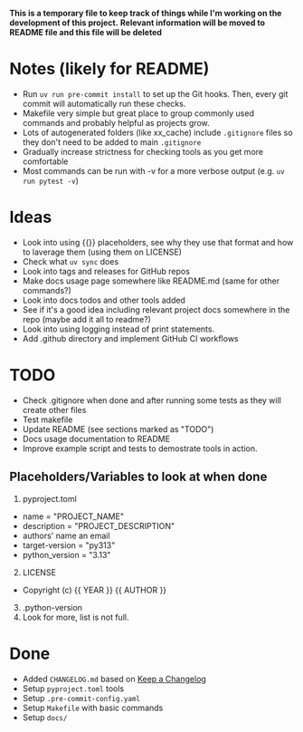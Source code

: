 **This is a temporary file to keep track of things while I'm working on the development of this project.**
**Relevant information will be moved to README file and this file will be deleted**
# Notes (likely for README)
- Run `uv run pre-commit install` to set up the Git hooks. Then, every git commit will automatically run these checks.
- Makefile very simple but great place to group commonly used commands and probably helpful as projects grow.
- Lots of autogenerated folders (like xx_cache) include `.gitignore` files so they don't need to be added to main `.gitignore`
- Gradually increase strictness for checking tools as you get more comfortable
- Most commands can be run with -v for a more verbose output (e.g. `uv run pytest -v`)

# Ideas
- Look into using {{}} placeholders, see why they use that format and how to laverage them (using them on LICENSE)
- Check what `uv sync` does
- Look into tags and releases for GitHub repos
- Make docs usage page somewhere like README.md (same for other commands?)
- Look into docs todos and other tools added
- See if it's a good idea including relevant project docs somewhere in the repo (maybe add it all to readme?)
- Look into using logging instead of print statements.
- Add .github directory and implement GitHub CI workflows


# TODO
- Check .gitignore when done and after running some tests as they will create other files
- Test makefile
- Update README (see sections marked as "TODO")
- Docs usage documentation to README
- Improve example script and tests to demostrate tools in action.

## Placeholders/Variables to look at when done
1. pyproject.toml
- name = "PROJECT_NAME"
- description = "PROJECT_DESCRIPTION"
- authors' name an email
- target-version = "py313"
- python_version = "3.13"
2. LICENSE
- Copyright (c) {{ YEAR }} {{ AUTHOR }}
3. .python-version
4. Look for more, list is not full.

 # Done
- Added `CHANGELOG.md` based on [Keep a Changelog](https://keepachangelog.com/en/1.0.0/)
- Setup `pyproject.toml` tools
- Setup `.pre-commit-config.yaml`
- Setup `Makefile` with basic commands
- Setup `docs/`
